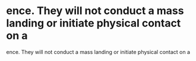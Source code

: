 # ence. They will not conduct a mass landing or initiate physical contact on a

ence. They will not conduct a mass landing or initiate physical contact on a
